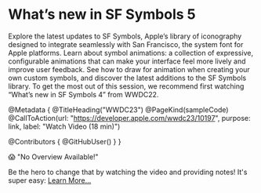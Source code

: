 # What’s new in SF Symbols 5

Explore the latest updates to SF Symbols, Apple’s library of iconography designed to integrate seamlessly with San Francisco, the system font for Apple platforms. Learn about symbol animations: a collection of expressive, configurable animations that can make your interface feel more lively and improve user feedback. See how to draw for animation when creating your own custom symbols, and discover the latest additions to the SF Symbols library. To get the most out of this session, we recommend first watching “What’s new in SF Symbols 4” from WWDC22.

@Metadata {
   @TitleHeading("WWDC23")
   @PageKind(sampleCode)
   @CallToAction(url: "https://developer.apple.com/wwdc23/10197", purpose: link, label: "Watch Video (18 min)")

   @Contributors {
      @GitHubUser(<replace this with your GitHub handle>)
   }
}

😱 "No Overview Available!"

Be the hero to change that by watching the video and providing notes! It's super easy:
 [Learn More…](https://wwdcnotes.github.io/WWDCNotes/documentation/wwdcnotes/contributing)
